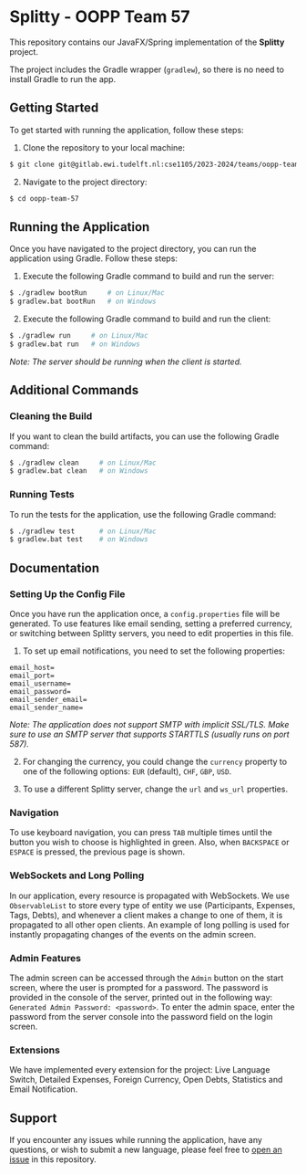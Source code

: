# Splitty - OOPP Team 57

This repository contains our JavaFX/Spring implementation of the **Splitty** project.

The project includes the Gradle wrapper (`gradlew`), so there is no need to install Gradle to run the app.

## Getting Started

To get started with running the application, follow these steps:

1. Clone the repository to your local machine:
```bash
$ git clone git@gitlab.ewi.tudelft.nl:cse1105/2023-2024/teams/oopp-team-57.git
```

2. Navigate to the project directory:
```bash
$ cd oopp-team-57
```

## Running the Application

Once you have navigated to the project directory, you can run the application using Gradle. Follow these steps:

1. Execute the following Gradle command to build and run the server:
```bash
$ ./gradlew bootRun     # on Linux/Mac
$ gradlew.bat bootRun   # on Windows
```

2. Execute the following Gradle command to build and run the client:
```bash
$ ./gradlew run     # on Linux/Mac
$ gradlew.bat run   # on Windows
```

*Note: The server should be running when the client is started.*

## Additional Commands

### Cleaning the Build

If you want to clean the build artifacts, you can use the following Gradle command:
```bash
$ ./gradlew clean     # on Linux/Mac
$ gradlew.bat clean   # on Windows
```

### Running Tests

To run the tests for the application, use the following Gradle command:
```bash
$ ./gradlew test      # on Linux/Mac
$ gradlew.bat test    # on Windows
```

## Documentation

### Setting Up the Config File

Once you have run the application once, a `config.properties` file will be generated. To use features like email sending, setting a preferred currency, or switching between Splitty servers, you need to edit properties in this file.

1. To set up email notifications, you need to set the following properties:
```
email_host=
email_port=
email_username=
email_password=
email_sender_email=
email_sender_name=
```

*Note: The application does not support SMTP with implicit SSL/TLS. Make sure to use an SMTP server that supports STARTTLS (usually runs on port 587).*

2. For changing the currency, you could change the `currency` property to one of the following options: `EUR` (default), `CHF`, `GBP`, `USD`.

3. To use a different Splitty server, change the `url` and `ws_url` properties.

### Navigation

To use keyboard navigation, you can press `TAB` multiple times until the button you wish to choose is highlighted in green. Also, when `BACKSPACE` or `ESPACE` is pressed, the previous page is shown.

### WebSockets and Long Polling

In our application, every resource is propagated with WebSockets. We use `ObservableList` to store every type of entity we use (Participants, Expenses, Tags, Debts), and whenever a client makes a change to one of them, it is propagated to all other open clients. An example of long polling is used for instantly propagating changes of the events on the admin screen.

### Admin Features

The admin screen can be accessed through the `Admin` button on the start screen, where the user is prompted for a password. The password is provided in the console of the server, printed out in the following way: `Generated Admin Password: <password>`. To enter the admin space, enter the password from the server console into the password field on the login screen.

### Extensions

We have implemented every extension for the project: Live Language Switch, Detailed Expenses, Foreign Currency, Open Debts, Statistics and Email Notification.

## Support

If you encounter any issues while running the application, have any questions, or wish to submit a new language, please feel free to [open an issue](https://gitlab.ewi.tudelft.nl/cse1105/2023-2024/teams/oopp-team-57/-/issues) in this repository.
